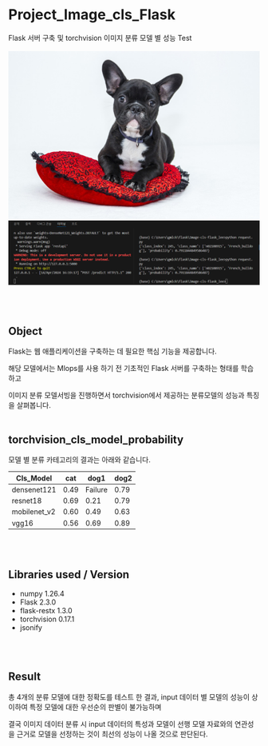 # Project_Image_cls_Flask

Flask 서버 구축 및 torchvision 이미지 분류 모델 별 성능 Test
<br /><br /> 
<img src="image/dog2.jpg">
<img src="image/Flask_server_result.png">

<br /><br /> 
## Object

Flask는 웹 애플리케이션을 구축하는 데 필요한 핵심 기능을 제공합니다.

해당 모델에서는 Mlops를 사용 하기 전 기초적인 Flask 서버를 구축하는 형태를 학습하고

이미지 분류 모델서빙을 진행하면서 torchvision에서 제공하는 분류모델의 성능과 특징을 살펴봅니다.
<br /><br /> 
## torchvision_cls_model_probability

모델 별 분류 카테고리의 결과는 아래와 같습니다.

|Cls_Model|cat|dog1|dog2|
|------|---|---|---|
|densenet121|0.49|Failure|0.79|
|resnet18|0.69|0.21|0.79|
|mobilenet_v2|0.60|0.49|0.63|
|vgg16|0.56|0.69|0.89|

<br /><br /> 
## Libraries used / Version

- numpy 1.26.4
- Flask  2.3.0
- flask-restx 1.3.0
- torchvision 0.17.1
- jsonify

<br /><br /> 
## Result

총 4개의 분류 모델에 대한 정확도를 테스트 한 결과, input 데이터 별 모델의 성능이 상이하여 특정 모델에 대한 우선순의 판별이 불가능하며

결국 이미지 데이터 분류 시 input 데이터의 특성과 모델이 선행 모델 자료와의 연관성을 근거로 모델을 선정하는 것이 최선의 성능이 나올 것으로 판단된다.
